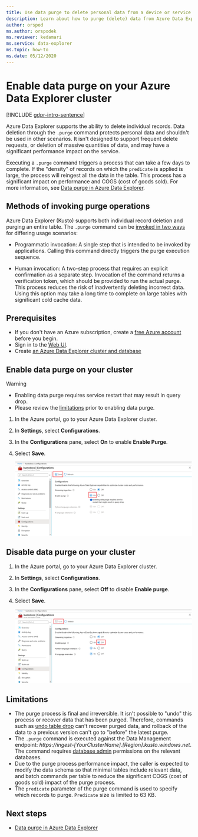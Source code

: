 ```yaml
---
title: Use data purge to delete personal data from a device or service in Azure Data Explorer
description: Learn about how to purge (delete) data from Azure Data Explorer using data purge.
author: orspod
ms.author: orspodek
ms.reviewer: kedamari
ms.service: data-explorer
ms.topic: how-to
ms.date: 05/12/2020
---
```


# Enable data purge on your Azure Data Explorer cluster

[!INCLUDE [gdpr-intro-sentence](includes/gdpr-intro-sentence.md)]

Azure Data Explorer supports the ability to delete individual records. Data deletion through the `.purge` command protects personal data and shouldn't be used in other scenarios. It isn't designed to support frequent delete requests, or deletion of massive quantities of data, and may have a significant performance impact on the service.

Executing a `.purge` command triggers a process that can take a few days to complete. If the "density" of records on which the `predicate` is applied is large, the process will reingest all the data in the table. This process has a significant impact on performance and COGS (cost of goods sold). For more information, see [Data purge in Azure Data Explorer](kusto/concepts/data-purge.md).

## Methods of invoking purge operations 

Azure Data Explorer (Kusto) supports both individual record deletion and purging an entire table. The `.purge` command can be [invoked in two ways](kusto/concepts/data-purge.md#purge-table-tablename-records-command) for differing usage scenarios:

* Programmatic invocation: A single step that is intended to be invoked by applications. Calling this command directly triggers the purge execution sequence.

* Human invocation: A two-step process that requires an explicit confirmation as a separate step. Invocation of the command returns a verification token, which should be provided to run the actual purge. This process reduces the risk of inadvertently deleting incorrect data. Using this option may take a long time to complete on large tables with significant cold cache data. 

## Prerequisites

* If you don't have an Azure subscription, create a [free Azure account](https://azure.microsoft.com/free/) before you begin.
* Sign in to the [Web UI](https://dataexplorer.azure.com/).
* Create [an Azure Data Explorer cluster and database](create-cluster-database-portal.md)

## Enable data purge on your cluster

> [!WARNING]
> * Enabling data purge requires service restart that may result in query drop.
> * Please review the [limitations](#limitations) prior to enabling data purge.

1. In the Azure portal, go to your Azure Data Explorer cluster. 
1. In **Settings**, select **Configurations**. 
1. In the **Configurations** pane, select **On** to enable **Enable Purge**.
1. Select **Save**.
 
    ![Enable purge on](media/data-purge-portal/enable-purge-on.png)

## Disable data purge on your cluster

1. In the Azure portal, go to your Azure Data Explorer cluster. 
1. In **Settings**, select **Configurations**. 
1. In the **Configurations** pane, select **Off** to disable **Enable purge**.
1. Select **Save**.

    ![Enable purge off](media/data-purge-portal/enable-purge-off.png)

## Limitations

* The purge process is final and irreversible. It isn't possible to "undo" this process or recover data that has been purged. Therefore, commands such as [undo table drop](kusto/management/undo-drop-table-command.md) can't recover purged data, and rollback of the data to a previous version can't go to "before" the latest purge.
* The `.purge` command is executed against the Data Management endpoint: *https://ingest-[YourClusterName].[Region].kusto.windows.net*. The command requires [database admin](kusto/management/access-control/role-based-authorization.md) permissions on the relevant databases. 
* Due to the purge process performance impact, the caller is expected to modify the data schema so that minimal tables include relevant data, and batch commands per table to reduce the significant COGS (cost of goods sold) impact of the purge process.
* The `predicate` parameter of the purge command is used to specify which records to purge. `Predicate` size is limited to 63 KB. 

## Next steps

* [Data purge in Azure Data Explorer](kusto/concepts/data-purge.md)
